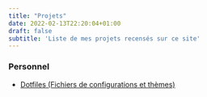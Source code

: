 ```yaml
---
title: "Projets"
date: 2022-02-13T22:20:04+01:00
draft: false
subtitle: 'Liste de mes projets recensés sur ce site'
---
```


### Personnel

- [Dotfiles (Fichiers de configurations et thèmes)](../dotfiles)

